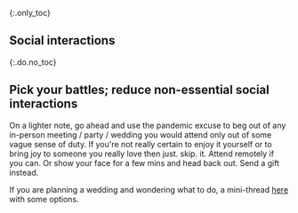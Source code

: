 {:.only_toc}
## Social interactions

{:.do.no_toc}
## Pick your battles; reduce non-essential social interactions

On a lighter note, go ahead and use the pandemic excuse to beg out of any in-person meeting / party / wedding you would attend only out of
some vague sense of duty. If you're not really certain to enjoy it yourself or to bring joy to someone you really love then just. skip. it.
Attend remotely if you can. Or show your face for a few mins and head back out. Send a gift instead.

If you are planning a wedding and wondering what to do, a mini-thread [here](https://twitter.com/figgyjam/status/1236997165626478593) with
some options.

